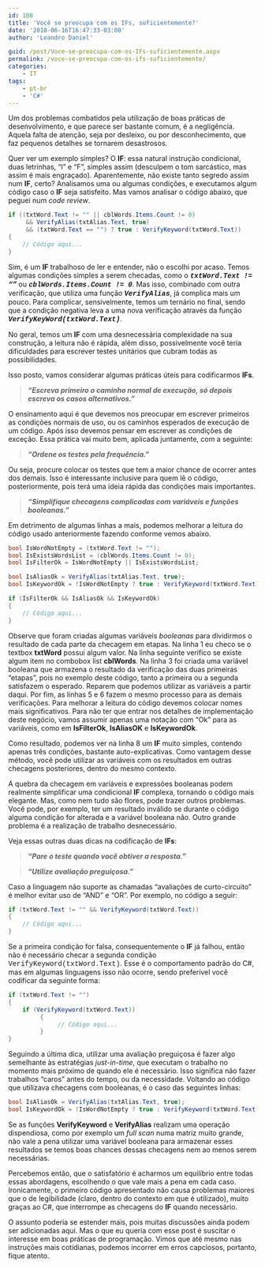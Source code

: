 ```yaml
---
id: 108
title: 'Você se preocupa com os IFs, suficientemente?'
date: '2010-06-16T16:47:33-03:00'
author: 'Leandro Daniel'

guid: /post/Voce-se-preocupa-com-os-IFs-suficientemente.aspx
permalink: /voce-se-preocupa-com-os-ifs-suficientemente/
categories:
    - IT
tags:
    - pt-br
    - 'C#'
---
```


Um dos problemas combatidos pela utilização de boas práticas de desenvolvimento, e que parece ser bastante comum, é a negligência. Aquela falta de atenção, seja por desleixo, ou por desconhecimento, que faz pequenos detalhes se tornarem desastrosos.

Quer ver um exemplo simples? O **IF**: essa natural instrução condicional, duas letrinhas, “I” e “F”, simples assim (desculpem o tom sarcástico, mas assim é mais engraçado). Aparentemente, não existe tanto segredo assim num **IF**, certo? Analisamos uma ou algumas condições, e executamos algum código caso o **IF** seja satisfeito. Mas vamos analisar o código abaixo, que peguei num *code review*.

```csharp
if ((txtWord.Text != "" || cblWords.Items.Count != 0)
     && VerifyAlias(txtAlias.Text, true)
     && (txtWord.Text == "") ? true : VerifyKeyword(txtWord.Text))
{
    // Código aqui...
}
```

   
Sim, é um **IF** trabalhoso de ler e entender, não o escolhi por acaso. Temos algumas condições simples a serem checadas, como o **<font face="Courier New">*txtWord.Text != “”*</font>** ou ***<font face="Courier New">cblWords.Items.Count != 0</font>***. Mas isso, combinado com outra verificação, que utiliza uma função **<font face="Courier New">*VerifyAlias*</font>**, já complica mais um pouco. Para complicar, sensivelmente, temos um ternário no final, sendo que a condição negativa leva a uma nova verificação através da função **<font face="Courier New">*VerifyKeyWord(txtWord.Text)*</font>**.

No geral, temos um **IF** com uma desnecessária complexidade na sua construção, a leitura não é rápida, além disso, possivelmente você teria dificuldades para escrever testes unitários que cubram todas as possibilidades.

Isso posto, vamos considerar algumas práticas úteis para codificarmos **IFs**.

> ***“Escreva primeiro o caminho normal de execução, só depois escreva os casos alternativos.”***

O ensinamento aqui é que devemos nos preocupar em escrever primeiros as condições normais de uso, ou os caminhos esperados de execução de um código. Após isso devemos pensar em escrever as condições de exceção. Essa prática vai muito bem, aplicada juntamente, com a seguinte:

> ***“Ordene os testes pela frequência.”***

Ou seja, procure colocar os testes que tem a maior chance de ocorrer antes dos demais. Isso é interessante inclusive para quem lê o código, posteriormente, pois terá uma ideia rápida das condições mais importantes.

> ***“Simplifique checagens complicadas com variáveis e funções booleanas.”***

Em detrimento de algumas linhas a mais, podemos melhorar a leitura do código usado anteriormente fazendo conforme vemos abaixo.

```csharp
bool IsWordNotEmpty = (txtWord.Text != "");
bool IsExistsWordsList = (cblWords.Items.Count != 0);
bool IsFilterOk = IsWordNotEmpty || IsExistsWordsList;

bool IsAliasOk = VerifyAlias(txtAlias.Text, true);
bool IsKeywordOk = !IsWordNotEmpty ? true : VerifyKeyword(txtWord.Text);

if (IsFilterOk && IsAliasOk && IsKeywordOk)
{
    // Código aqui...
}
```

Observe que foram criadas algumas variáveis *booleanas* para dividirmos o resultado de cada parte da checagem em etapas. Na linha 1 eu checo se o textbox **txtWord** possui algum valor. Na linha seguinte verifico se existe algum item no combobox list **cblWords**. Na linha 3 foi criada uma variável booleana que armazena o resultado da verificação das duas primeiras “etapas”, pois no exemplo deste código, tanto a primeira ou a segunda satisfazem o esperado. Reparem que podemos utilizar as variáveis a partir daqui. Por fim, as linhas 5 e 6 fazem o mesmo processo para as demais verificações. Para melhorar a leitura do código devemos colocar nomes mais significativos. Para não ter que entrar nos detalhes de implementação deste negócio, vamos assumir apenas uma notação com “Ok” para as variáveis, como em **IsFilterOk**, **IsAliasOK** e **IsKeywordOk**.

Como resultado, podemos ver na linha 8 um **IF** muito simples, contendo apenas três condições, bastante auto-explicativas. Como vantagem desse método, você pode utilizar as variáveis com os resultados em outras checagens posteriores, dentro do mesmo contexto.

A quebra da checagem em variáveis e expressões booleanas podem realmente simplificar uma condicional **IF** complexa, tornando o código mais elegante. Mas, como nem tudo são flores, pode trazer outros problemas. Você pode, por exemplo, ter um resultado inválido se durante o código alguma condição for alterada e a variável booleana não. Outro grande problema é a realização de trabalho desnecessário.

Veja essas outras duas dicas na codificação de **IFs**:

> ***“Pare o teste quando você obtiver a resposta.”***

> ***“Utilize avaliação preguiçosa.”***

   
Caso a linguagem não suporte as chamadas “avaliações de curto-circuito” é melhor evitar uso de “AND” e “OR”. Por exemplo, no código a seguir:

```csharp
if (txtWord.Text != "" && VerifyKeyword(txtWord.Text))
{
    // Código aqui...
}
```

Se a primeira condição for falsa, consequentemente o **IF** já falhou, então não é necessário checar a segunda condição <font face="Courier New">VerifyKeyword(txtWord.Text)</font>. Esse é o comportamento padrão do C#, mas em algumas linguagens isso não ocorre, sendo preferível você codificar da seguinte forma:

```csharp
if (txtWord.Text != "")
{
	if (VerifyKeyword(txtWord.Text))
         {
              // Código aqui...
         } 
}
```

Seguindo a última dica, utilizar uma avaliação preguiçosa é fazer algo semelhante às estratégias *just-in-time*, que executam o trabalho no momento mais próximo de quando ele é necessário. Isso significa não fazer trabalhos “caros” antes do tempo, ou da necessidade. Voltando ao código que utilizava checagens com booleanas, é o caso das seguintes linhas:

```csharp
bool IsAliasOk = VerifyAlias(txtAlias.Text, true);
bool IsKeywordOk = !IsWordNotEmpty ? true : VerifyKeyword(txtWord.Text);
```

   
Se as funções **VerifyKeyword** e **VerifyAlias** realizam uma operação dispendiosa, como por exemplo um *full scan* numa matriz muito grande, não vale a pena utilizar uma variável booleana para armazenar esses resultados se temos boas chances dessas checagens nem ao menos serem necessárias.

Percebemos então, que o satisfatório é acharmos um equilíbrio entre todas essas abordagens, escolhendo o que vale mais a pena em cada caso. Ironicamente, o primeiro código apresentado não causa problemas maiores que o de legibilidade (claro, dentro do contexto em que é utilizado), muito graças ao C#, que interrompe as checagens do **IF** quando necessário.

O assunto poderia se estender mais, pois muitas discussões ainda podem ser adicionadas aqui. Mas o que eu queria com esse post é suscitar o interesse em boas práticas de programação. Vimos que até mesmo nas instruções mais cotidianas, podemos incorrer em erros capciosos, portanto, fique atento.
